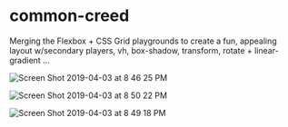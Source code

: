 # common-creed
Merging the Flexbox + CSS Grid playgrounds to create a fun, appealing layout w/secondary players, vh, box-shadow, transform, rotate + linear-gradient ...

![Screen Shot 2019-04-03 at 8 46 25 PM](https://user-images.githubusercontent.com/44883733/55522283-47989600-5652-11e9-8c40-d8eb7dc6af28.png)

![Screen Shot 2019-04-03 at 8 50 22 PM](https://user-images.githubusercontent.com/44883733/55522285-49625980-5652-11e9-96f7-414e2bc0d393.png)

![Screen Shot 2019-04-03 at 8 49 18 PM](https://user-images.githubusercontent.com/44883733/55522286-4b2c1d00-5652-11e9-96c9-84018a23fa88.png)
